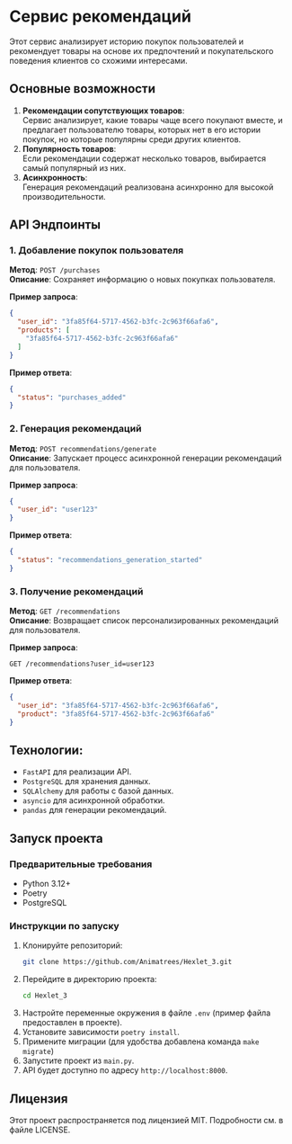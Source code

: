 # Сервис рекомендаций

Этот сервис анализирует историю покупок пользователей и рекомендует товары на основе их предпочтений и покупательского поведения клиентов со схожими интересами.

## Основные возможности
1. **Рекомендации сопутствующих товаров**:   
   Сервис анализирует, какие товары чаще всего покупают вместе, и предлагает пользователю товары, которых нет в его истории покупок, но которые популярны среди других клиентов.
2. **Популярность товаров**:   
   Если рекомендации содержат несколько товаров, выбирается самый популярный из них.
3. **Асинхронность**:   
   Генерация рекомендаций реализована асинхронно для высокой производительности.

## API Эндпоинты
### 1. Добавление покупок пользователя
**Метод**: `POST /purchases`  
**Описание**: Сохраняет информацию о новых покупках пользователя.  

**Пример запроса**:
```json
{
  "user_id": "3fa85f64-5717-4562-b3fc-2c963f66afa6",
  "products": [
    "3fa85f64-5717-4562-b3fc-2c963f66afa6"
  ]
}
```

**Пример ответа**:
```json
{
  "status": "purchases_added"
}
```

### 2. Генерация рекомендаций
**Метод**: `POST recommendations/generate`  
**Описание**: Запускает процесс асинхронной генерации рекомендаций для пользователя.  

**Пример запроса**:
```json
{
  "user_id": "user123"
}
```

**Пример ответа**:
```json
{
  "status": "recommendations_generation_started"
}
```

### 3. Получение рекомендаций
**Метод**: `GET /recommendations`  
**Описание**: Возвращает список персонализированных рекомендаций для пользователя.  

**Пример запроса**:
```
GET /recommendations?user_id=user123
```

**Пример ответа**:
```json
{
  "user_id": "3fa85f64-5717-4562-b3fc-2c963f66afa6",
  "product": "3fa85f64-5717-4562-b3fc-2c963f66afa6"
}
```


## **Технологии**:
   - `FastAPI` для реализации API.
   - `PostgreSQL` для хранения данных.
   - `SQLAlchemy` для работы с базой данных.
   - `asyncio` для асинхронной обработки.
   - `pandas` для генерации рекомендаций.


## Запуск проекта
### Предварительные требования
- Python 3.12+
- Poetry
- PostgreSQL  

### Инструкции по запуску
1. Клонируйте репозиторий:
   ```bash
   git clone https://github.com/Animatrees/Hexlet_3.git
   ```
2. Перейдите в директорию проекта:
   ```bash
   cd Hexlet_3
   ```
3. Настройте переменные окружения в файле `.env` (пример файла предоставлен в проекте).
4. Установите зависимости `poetry install`.
5. Примените миграции (для удобства добавлена команда `make migrate`)
6. Запустите проект из `main.py`.
7. API будет доступно по адресу `http://localhost:8000`.

## Лицензия
Этот проект распространяется под лицензией MIT. Подробности см. в файле LICENSE.
